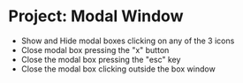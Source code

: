# Project: Modal Window

- Show and Hide modal boxes clicking on any of the 3 icons
- Close modal box pressing the "x" button
- Close the modal box pressing the "esc" key
- Close the modal box clicking outside the box window
